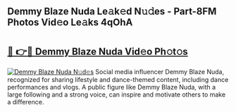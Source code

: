 ## Demmy Blaze Nuda Le𝚊k𝚎d N𝚞𝚍es - Part-8FM Photos Vid𝚎o Le𝚊ks 4qOhA

# <h2><a href="http://fbfmm0.evod.top/?m=Demmy+Blaze+Nuda">🔗 👉🔴 Demmy Blaze Nuda Vid𝚎o Ph𝚘t𝚘s</a></h2>

[![Demmy Blaze Nuda N𝚞d𝚎s](https://i.imgur.com/8V9OHl7.gif)](http://fbfmm0.evod.top/?m=Demmy+Blaze+Nuda)
Social media influencer Demmy Blaze Nuda, recognized for sharing lifestyle and dance-themed content, including dance performances and vlogs. A public figure like Demmy Blaze Nuda, with a large following and a strong voice, can inspire and motivate others to make a difference. 
